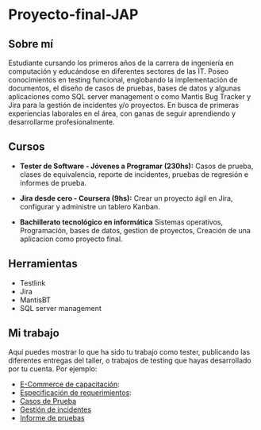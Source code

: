 # Proyecto-final-JAP
## Sobre mí
Estudiante cursando los primeros años de la carrera de ingeniería en computación y educándose en diferentes sectores de las IT. Poseo conocimientos en testing funcional, englobando la implementación de documentos, el diseño de casos de pruebas, bases de datos y algunas aplicaciones como SQL server management o como Mantis Bug Tracker y Jira para la gestión de incidentes y/o proyectos. En busca de primeras experiencias laborales en el área, con ganas de seguir aprendiendo y desarrollarme profesionalmente.

## Cursos
* **Tester de Software - Jóvenes a Programar (230hs):**
  Casos de prueba, clases de equivalencia, reporte de incidentes, pruebas de regresión e informes de prueba.
  
* **Jira desde cero - Coursera (9hs):**
  Crear un proyecto ágil en Jira, configurar y administre un tablero Kanban.
  
* **Bachillerato tecnológico en informática**
  Sistemas operativos, Programación, bases de datos, gestion de proyectos, Creación de una aplicacion como proyecto final.

## Herramientas
* Testlink
* Jira
* MantisBT
* SQL server management

## Mi trabajo
Aquí puedes mostrar lo que ha sido tu trabajo como tester, publicando las diferentes entregas del taller, o trabajos de testing que hayas desarrollado por tu cuenta. Por ejemplo:

  * [E-Commerce de capacitación](https://japceibal.github.io/e-mercado-TESTING/index.html):
  * [Especificación de requerimientos](https://drive.google.com/file/d/1qW6eync2VX8NmCh4u5WepUFkPpGBB7dD/view?usp=sharing):
  * [Casos de Prueba](https://docs.google.com/spreadsheets/d/15RNO05GKgHlfWhN6S5pj1oeN4Fb9IXsO/edit?usp=sharing&ouid=107285287996134254810&rtpof=true&sd=true)
  * [Gestión de incidentes](https://docs.google.com/spreadsheets/d/18qUDioaq0IMmDU0zOW4FDpYPCZnXxOIk/edit?usp=sharing&ouid=107285287996134254810&rtpof=true&sd=true)
  * [Informe de pruebas](https://docs.google.com/document/d/1T2D-DctL93Jn8ppnF1juMeiBqiHQfIF4/edit?usp=sharing&ouid=107285287996134254810&rtpof=true&sd=true)
